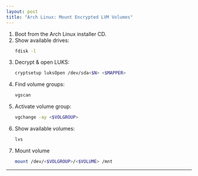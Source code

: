 ```yaml
---
layout: post
title: "Arch Linux: Mount Encrypted LVM Volumes"
---
```


1. Boot from the Arch Linux installer CD.
2. Show available drives:
   ```bash
   fdisk -l
   ```
3. Decrypt & open LUKS:
   ```bash
   cryptsetup luksOpen /dev/sda<$N> <$MAPPER>
   ```
4. Find volume groups:
   ```bash
   vgscan
   ```
5. Activate volume group:
   ```bash
   vgchange -ay <$VOLGROUP>
   ```
6. Show available volumes:
   ```bash
   lvs
   ```
7. Mount volume
   ```bash
   mount /dev/<$VOLGROUP>/<$VOLUME> /mnt
   ```

---
